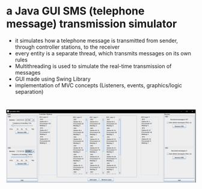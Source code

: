 # a Java GUI SMS (telephone message) transmission simulator
- it simulates how a telephone message is transmitted from sender, through controller stations, to the receiver
- every entity is a separate thread, which transmits messages on its own rules
- Multithreading is used to simulate the real-time transmission of messages
- GUI made using Swing Library
- implementation of MVC concepts (Listeners, events, graphics/logic separation)

<h1 align="center">
  <div>
    <img width="1000" src="https://raw.githubusercontent.com/MarosLodnipeguh/GUI-java-applications/master/GUI%20Project%203%20-%20SMS/sms.png" alt="" />
  </div>
</h1>
